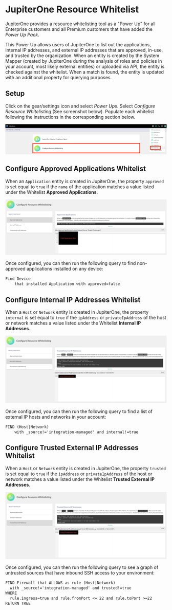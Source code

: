 # JupiterOne Resource Whitelist

JupiterOne provides a resource whitelisting tool as a "Power Up" for all
Enterprise customers and all Premium customers that have added the *Power Up
Pack*.

This Power Up allows users of JupiterOne to list out the applications, internal
IP addresses, and external IP addresses that are approved, in-use, and trusted
by the organization. When an entity is created by the System Mapper (created by
JupiterOne during the analysis of roles and policies in your account, most
likely external entities) or uploaded via API, the entity is checked against the
whitelist. When a match is found, the entity is updated with an additional
property for querying purposes.

## Setup

Click on the gear/settings icon and select *Power Ups*. Select *Configure
Resource Whitelisting* (See screenshot below). Populate each whitelist following the instructions in
the corresponding section below.

![resource-whitelist-setup](../assets/resource-whitelist-setup.png)

## Configure Approved Applications Whitelist

When an `Application` entity is created in JupiterOne, the property `approved`
is set equal to `true` if the `name` of the application matches a value listed
under the Whitelist **Approved Applications**.

![approved-applications-whitelist](../assets/approved-applications-whitelist.png)

Once configured, you can then run the following query to find non-approved
applications installed on any device:

```j1ql
Find Device 
    that installed Application with approved=false
```

## Configure Internal IP Addresses Whitelist

When a `Host` or `Network` entity is created in JupiterOne, the property
`internal` is set equal to `true` if the `ipAddress` or `privateIpAddress`
of the host or network matches a value listed under the Whitelist
**Internal IP Addresses**.

![internal-ip-addresses-whitelist](../assets/internal-ip-addresses-whitelist.png)

Once configured, you can then run the following query to find a list of external
IP hosts and networks in your account:

```j1ql
FIND (Host|Network) 
    with _source!='integration-managed' and internal!=true
```

## Configure Trusted External IP Addresses Whitelist

When a `Host` or `Network` entity is created in JupiterOne, the property
`trusted` is set equal to `true` if the `ipAddress` or `privateIpAddress`
of the host or network matches a value listed under the Whitelist
**Trusted External IP Addresses**.

![external-ip-addresses-whitelist](../assets/external-ip-addresses-whitelist.png)

Once configured, you can then run the following query to see a graph of
untrusted sources that have inbound SSH access to your environment:

```j1ql
FIND Firewall that ALLOWS as rule (Host|Network)
  with _source!='integration-managed' and trusted!=true
WHERE 
  rule.ingress=true and rule.fromPort <= 22 and rule.toPort >=22
RETURN TREE
```